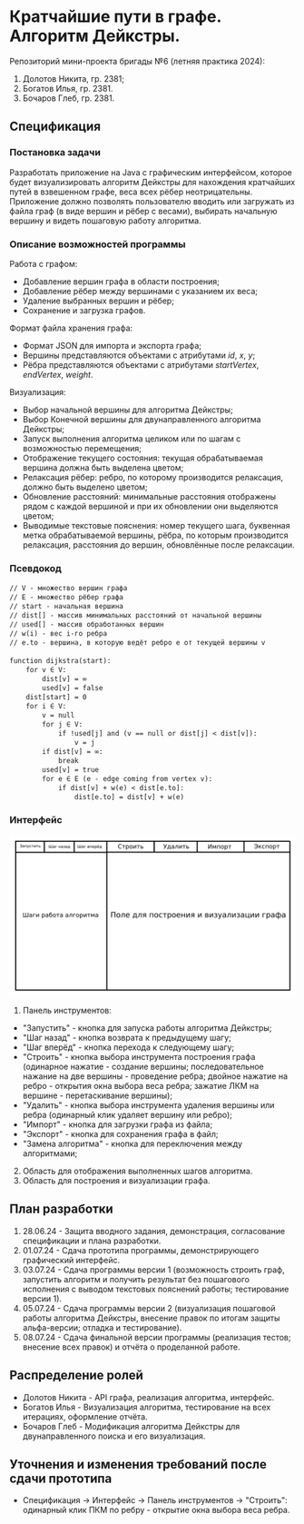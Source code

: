 
# Кратчайшие пути в графе. Алгоритм Дейкстры.

Репозиторий мини-проекта бригады №6 (летняя практика 2024):

1. Долотов Никита, гр. 2381;
2. Богатов Илья, гр. 2381.
3. Бочаров Глеб, гр. 2381.

## Спецификация

### Постановка задачи

Разработать приложение на Java с графическим интерфейсом, которое будет визуализировать алгоритм Дейкстры для нахождения кратчайших путей в взвешенном графе, веса всех рёбер неотрицательны. Приложение должно позволять пользователю вводить или загружать из файла граф (в виде вершин и рёбер с весами), выбирать начальную вершину и видеть пошаговую работу алгоритма.

### Описание возможностей программы

Работа с графом:
* Добавление вершин графа в области построения;
* Добавление рёбер между вершинами с указанием их веса;
* Удаление выбранных вершин и рёбер;
* Сохранение и загрузка графов.

Формат файла хранения графа:
* Формат JSON для импорта и экспорта графа;
* Вершины представляются объектами с атрибутами *id*, *x*, *y*;
* Рёбра представляются объектами с атрибутами *startVertex*, *endVertex*, *weight*.

Визуализация:
* Выбор начальной вершины для алгоритма Дейкстры;
* Выбор Конечной вершины для двунаправленного алгоритма Дейкстры;
* Запуск выполнения алгоритма целиком или по шагам с возможностью перемещения;
* Отображение текущего состояния: текущая обрабатываемая вершина должна быть выделена цветом;
* Релаксация рёбер: ребро, по которому производится релаксация, должно быть выделено цветом;
* Обновление расстояний: минимальные расстояния отображены рядом с каждой вершиной и при их обновлении они выделяются цветом;
* Выводимые текстовые пояснения: номер текущего шага, буквенная метка обрабатываемой вершины, рёбра, по которым производится релаксация, расстояния до вершин, обновлённые после релаксации.

### Псевдокод

```
// V - множество вершин графа
// E - множество рёбер графа
// start - начальная вершина
// dist[] - массив минимальных расстояний от начальной вершины
// used[] - массив обработанных вершин
// w(i) - вес i-го ребра
// e.to - вершина, в которую ведёт ребро e от текущей вершины v

function dijkstra(start):
    for v ∈ V:
        dist[v] = ∞
        used[v] = false
    dist[start] = 0
    for i ∈ V:
        v = null
        for j ∈ V:
            if !used[j] and (v == null or dist[j] < dist[v]):
                v = j
        if dist[v] = ∞:
            break
        used[v] = true
        for e ∈ E (e - edge coming from vertex v):
            if dist[v] + w(e) < dist[e.to]:
                dist[e.to] = dist[v] + w(e)
```

### Интерфейс

![img](readme_resources/interface_sketch.png)

1. Панель инструментов:
* "Запустить" - кнопка для запуска работы алгоритма Дейкстры;
* "Шаг назад" - кнопка возврата к предыдущему шагу;
* "Шаг вперёд" - кнопка перехода к следующему шагу;
* "Строить" - кнопка выбора инструмента построения графа (одинарное нажатие - создание вершины; последовательное нажание на две вершины - проведение ребра; двойное нажатие на ребро - открытия окна выбора веса ребра; зажатие ЛКМ на вершине - перетаскивание вершины);
* "Удалить" - кнопка выбора инструмента удаления вершины или ребра (одинарный клик удаляет вершину или ребро);
* "Импорт" - кнопка для загрузки графа из файла;
* "Экспорт" - кнопка для сохранения графа в файл;
* "Замена алгоритма" - кнопка для переключения между алгоритмами;

2. Область для отображения выполненных шагов алгоритма.
3. Область для построения и визуализации графа.

## План разработки

1. 28.06.24 - Защита вводного задания, демонстрация, согласование спецификации и плана разработки.
2. 01.07.24 - Сдача прототипа программы, демонстрирующего графический интерфейс.
3. 03.07.24 - Сдача программы версии 1 (возможность строить граф, запустить алгоритм и получить результат без пошагового исполнения с выводом текстовых пояснений работы; тестирование версии 1).
4. 05.07.24 - Сдача программы версии 2 (визуализация пошаговой работы алгоритма Дейкстры, внесение правок по итогам защиты альфа-версии; отладка и тестирование).
5. 08.07.24 - Сдача финальной версии программы (реализация тестов; внесение всех правок) и отчёта о проделанной работе.

## Распределение ролей

* Долотов Никита - API графа, реализация алгоритма, интерфейс.
* Богатов Илья - Визуализация алгоритма, тестирование на всех итерациях, оформление отчёта.
* Бочаров Глеб - Модификация алгоритма Дейкстры для двунаправленного поиска и его визуализация. 

## Уточнения и изменения требований после сдачи прототипа

* Спецификация -> Интерфейс -> Панель инструментов -> "Строить": одинарный клик ПКМ по ребру - открытие окна выбора веса ребра.
